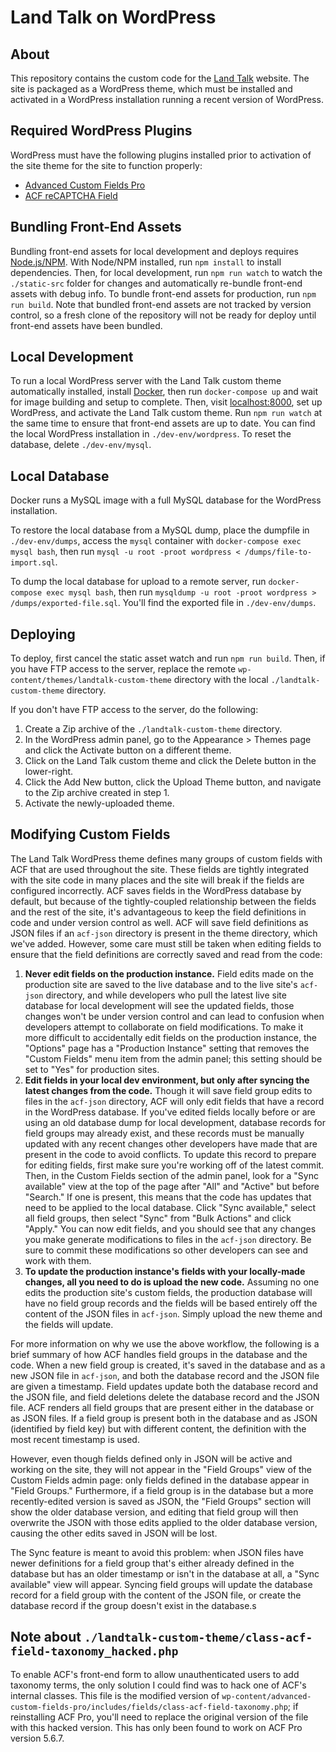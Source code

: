 Land Talk on WordPress
======================

About
------------
This repository contains the custom code for the [Land Talk](http://www.landtalk.org) website.  The site is packaged as a WordPress theme, which must be installed and activated in a WordPress installation running a recent version of WordPress.

Required WordPress Plugins
--------------------------
WordPress must have the following plugins installed prior to activation of the site theme for the site to function properly:
- [Advanced Custom Fields Pro](https://www.advancedcustomfields.com/pro/)
- [ACF reCAPTCHA Field](https://wordpress.org/plugins/advanced-custom-fields-recaptcha-field/)

Bundling Front-End Assets
-------------------------
Bundling front-end assets for local development and deploys requires [Node.js/NPM](https://nodejs.org/en/).  With Node/NPM installed, run `npm install` to install dependencies.  Then, for local development, run `npm run watch` to watch the `./static-src` folder for changes and automatically re-bundle front-end assets with debug info.  To bundle front-end assets for production, run `npm run build`.  Note that bundled front-end assets are not tracked by version control, so a fresh clone of the repository will not be ready for deploy until front-end assets have been bundled.

Local Development
-----------------
To run a local WordPress server with the Land Talk custom theme automatically installed, install [Docker](https://www.docker.com), then run `docker-compose up` and wait for image building and setup to complete.  Then, visit [localhost:8000](http://localhost:8000), set up WordPress, and activate the Land Talk custom theme.  Run `npm run watch` at the same time to ensure that front-end assets are up to date.  You can find the local WordPress installation in `./dev-env/wordpress`.  To reset the database, delete `./dev-env/mysql`.

Local Database
--------------
Docker runs a MySQL image with a full MySQL database for the WordPress installation.

To restore the local database from a MySQL dump, place the dumpfile in `./dev-env/dumps`, access the `mysql` container with `docker-compose exec mysql bash`, then run `mysql -u root -proot wordpress < /dumps/file-to-import.sql`.

To dump the local database for upload to a remote server, run `docker-compose exec mysql bash`, then run `mysqldump -u root -proot wordpress > /dumps/exported-file.sql`.  You'll find the exported file in `./dev-env/dumps`.

Deploying
---------
To deploy, first cancel the static asset watch and run `npm run build`.  Then, if you have FTP access to the server, replace the remote `wp-content/themes/landtalk-custom-theme` directory with the local `./landtalk-custom-theme` directory.

If you don't have FTP access to the server, do the following:
1.  Create a Zip archive of the `./landtalk-custom-theme` directory.
2.  In the WordPress admin panel, go to the Appearance > Themes page and click the Activate button on a different theme.
3.  Click on the Land Talk custom theme and click the Delete button in the lower-right.
4.  Click the Add New button, click the Upload Theme button, and navigate to the Zip archive created in step 1.
5.  Activate the newly-uploaded theme.

Modifying Custom Fields
-----------------------
The Land Talk WordPress theme defines many groups of custom fields with ACF that are used throughout the site.  These fields are tightly integrated with the site code in many places and the site will break if the fields are configured incorrectly.  ACF saves fields in the WordPress database by default, but because of the tightly-coupled relationship between the fields and the rest of the site, it's advantageous to keep the field definitions in code and under version control as well.  ACF will save field definitions as JSON files if an `acf-json` directory is present in the theme directory, which we've added.  However, some care must still be taken when editing fields to ensure that the field definitions are correctly saved and read from the code:

1. **Never edit fields on the production instance.**  Field edits made on the production site are saved to the live database and to the live site's `acf-json` directory, and while developers who pull the latest live site database for local development will see the updated fields, those changes won't be under version control and can lead to confusion when developers attempt to collaborate on field modifications.  To make it more difficult to accidentally edit fields on the production instance, the "Options" page has a "Production Instance" setting that removes the "Custom Fields" menu item from the admin panel; this setting should be set to "Yes" for production sites.
2. **Edit fields in your local dev environment, but only after syncing the latest changes from the code.**  Though it will save field group edits to files in the `acf-json` directory, ACF will only edit fields that have a record in the WordPress database.  If you've edited fields locally before or are using an old database dump for local development, database records for field groups may already exist, and these records must be manually updated with any recent changes other developers have made that are present in the code to avoid conflicts.  To update this record to prepare for editing fields, first make sure you're working off of the latest commit.  Then, in the Custom Fields section of the admin panel, look for a "Sync available" view at the top of the page after "All" and "Active" but before "Search."  If one is present, this means that the code has updates that need to be applied to the local database.  Click "Sync available," select all field groups, then select "Sync" from "Bulk Actions" and click "Apply."  You can now edit fields, and you should see that any changes you make generate modifications to files in the `acf-json` directory.  Be sure to commit these modifications so other developers can see and work with them.
3. **To update the production instance's fields with your locally-made changes, all you need to do is upload the new code.**  Assuming no one edits the production site's custom fields, the production database will have no field group records and the fields will be based entirely off the content of the JSON files in `acf-json`.  Simply upload the new theme and the fields will update.

For more information on why we use the above workflow, the following is a brief summary of how ACF handles field groups in the database and the code.  When a new field group is created, it's saved in the database and as a new JSON file in `acf-json`, and both the database record and the JSON file are given a timestamp.  Field updates update both the database record and the JSON file, and field deletions delete the database record and the JSON file.  ACF renders all field groups that are present either in the database or as JSON files.  If a field group is present both in the database and as JSON (identified by field key) but with different content, the definition with the most recent timestamp is used.

However, even though fields defined only in JSON will be active and working on the site, they will not appear in the "Field Groups" view of the Custom Fields admin page: only fields defined in the database appear in "Field Groups."  Furthermore, if a field group is in the database but a more recently-edited version is saved as JSON, the "Field Groups" section will show the older database version, and editing that field group will then overwrite the JSON with those edits applied to the older database version, causing the other edits saved in JSON will be lost.

The Sync feature is meant to avoid this problem: when JSON files have newer definitions for a field group that's either already defined in the database but has an older timestamp or isn't in the database at all, a "Sync available" view will appear.  Syncing field groups will update the database record for a field group with the content of the JSON file, or create the database record if the group doesn't exist in the database.s

Note about `./landtalk-custom-theme/class-acf-field-taxonomy_hacked.php`
------------------------------------------------------------------------
To enable ACF's front-end form to allow unauthenticated users to add taxonomy terms, the only solution I could find was to hack one of ACF's internal classes.  This file is the modified version of `wp-content/advanced-custom-fields-pro/includes/fields/class-acf-field-taxonomy.php`; if reinstalling ACF Pro, you'll need to replace the original version of the file with this hacked version.  This has only been found to work on ACF Pro version 5.6.7.
